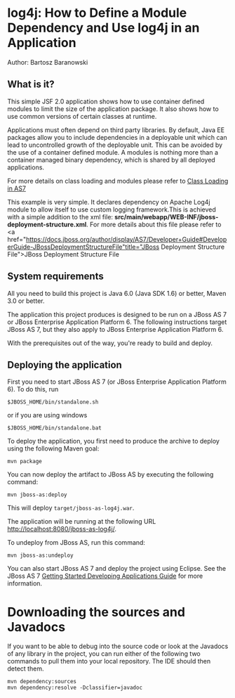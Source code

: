 log4j: How to Define a Module Dependency and Use log4j in an Application  
=======================================================================
Author: Bartosz Baranowski

What is it?
-----------

This simple JSF 2.0 application shows how to use container defined modules 
to limit the size of the application package. It also shows how to use 
common versions of certain classes at runtime.

Applications must often depend on third party libraries.
By default, Java EE packages allow you to include dependencies in a deployable unit
which can lead to uncontrolled growth of the deployable unit. This can be avoided by 
the use of a container defined module. A modules is nothing more than a container
managed binary dependency, which is shared by all deployed applications.

For more details on class loading and modules please refer to 
<a href="https://docs.jboss.org/author/display/AS7/Class+Loading+in+AS7" title="Class Loading in AS7">Class Loading in AS7</a>  

This example is very simple. It declares dependency on Apache Log4j module to
allow itself to use custom logging framework.This is achieved with a simple addition to the xml file: 
<b>src/main/webapp/WEB-INF/jboss-deployment-structure.xml</b>.
For more details about this file please refer to 
<a href="https://docs.jboss.org/author/display/AS7/Developer+Guide#DeveloperGuide-JBossDeploymentStructureFile"title="JBoss Deployment Structure File">JBoss Deployment Structure File</a>  



System requirements
-------------------

All you need to build this project is Java 6.0 (Java SDK 1.6) or better, Maven
3.0 or better.

The application this project produces is designed to be run on a JBoss AS 7 or JBoss Enterprise Application Platform 6.
The following instructions target JBoss AS 7, but they also apply to JBoss Enterprise Application Platform 6.

With the prerequisites out of the way, you're ready to build and deploy.

Deploying the application
-------------------------

First you need to start JBoss AS 7 (or JBoss Enterprise Application Platform 6). To do this, run

    $JBOSS_HOME/bin/standalone.sh

or if you are using windows

    $JBOSS_HOME/bin/standalone.bat

To deploy the application, you first need to produce the archive to deploy using
the following Maven goal:

    mvn package

You can now deploy the artifact to JBoss AS by executing the following command:

    mvn jboss-as:deploy

This will deploy `target/jboss-as-log4j.war`.

The application will be running at the following URL <http://localhost:8080/jboss-as-log4j/>.

To undeploy from JBoss AS, run this command:

    mvn jboss-as:undeploy

You can also start JBoss AS 7 and deploy the project using Eclipse. See the JBoss AS 7
<a href="https://docs.jboss.org/author/display/AS71/Getting+Started+Developing+Applications+Guide" title="Getting Started Developing Applications Guide">Getting Started Developing Applications Guide</a> 
for more information.

Downloading the sources and Javadocs
====================================

If you want to be able to debug into the source code or look at the Javadocs
of any library in the project, you can run either of the following two
commands to pull them into your local repository. The IDE should then detect
them.

    mvn dependency:sources
    mvn dependency:resolve -Dclassifier=javadoc